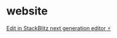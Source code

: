 # website

[Edit in StackBlitz next generation editor ⚡️](https://stackblitz.com/~/github.com/barteknowak/website)